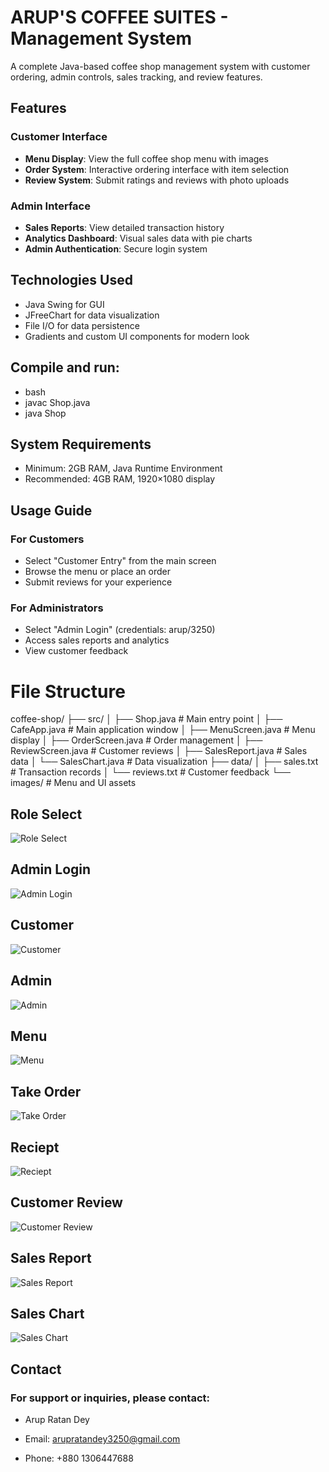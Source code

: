 # ARUP'S COFFEE SUITES - Management System

<!-- ![Coffee Shop Logo](https://via.placeholder.com/150) <!-- Replace with actual logo -->

A complete Java-based coffee shop management system with customer ordering, admin controls, sales tracking, and review features.

## Features

### Customer Interface
- **Menu Display**: View the full coffee shop menu with images
- **Order System**: Interactive ordering interface with item selection
- **Review System**: Submit ratings and reviews with photo uploads

### Admin Interface
- **Sales Reports**: View detailed transaction history
- **Analytics Dashboard**: Visual sales data with pie charts
- **Admin Authentication**: Secure login system

## Technologies Used
- Java Swing for GUI
- JFreeChart for data visualization
- File I/O for data persistence
- Gradients and custom UI components for modern look

## Compile and run:

- bash
- javac Shop.java
- java Shop

## System Requirements
- Minimum: 2GB RAM, Java Runtime Environment
- Recommended: 4GB RAM, 1920×1080 display

## Usage Guide
### For Customers
- Select "Customer Entry" from the main screen
- Browse the menu or place an order
- Submit reviews for your experience

### For Administrators
- Select "Admin Login" (credentials: arup/3250)
- Access sales reports and analytics
- View customer feedback

# File Structure
coffee-shop/
├── src/
│   ├── Shop.java            # Main entry point
│   ├── CafeApp.java         # Main application window
│   ├── MenuScreen.java      # Menu display
│   ├── OrderScreen.java     # Order management
│   ├── ReviewScreen.java    # Customer reviews
│   ├── SalesReport.java     # Sales data
│   └── SalesChart.java      # Data visualization
├── data/
│   ├── sales.txt            # Transaction records
│   └── reviews.txt          # Customer feedback
└── images/                  # Menu and UI assets



## Role Select

![Role Select](https://github.com/arupratandey3250/Shop/blob/main/RoleSelect.png)


## Admin Login

![Admin Login](https://github.com/arupratandey3250/Shop/blob/main/AdminLogin.png)

## Customer

![Customer](https://github.com/arupratandey3250/Shop/blob/main/RoleSelect.png)

## Admin

![Admin](https://github.com/arupratandey3250/Shop/blob/main/RoleSelect.png)

## Menu

![Menu](https://github.com/arupratandey3250/Shop/blob/main/RoleSelect.png)

## Take Order

![Take Order](https://github.com/arupratandey3250/Shop/blob/main/RoleSelect.png)

## Reciept

![Reciept](https://github.com/arupratandey3250/Shop/blob/main/RoleSelect.png)

## Customer Review

![Customer Review](https://github.com/arupratandey3250/Shop/blob/main/RoleSelect.png)

## Sales Report

![Sales Report](https://github.com/arupratandey3250/Shop/blob/main/RoleSelect.png)

## Sales Chart

![Sales Chart](https://github.com/arupratandey3250/Shop/blob/main/RoleSelect.png)

## Contact
### For support or inquiries, please contact:

- Arup Ratan Dey

- Email: arupratandey3250@gmail.com

- Phone: +880 1306447688
